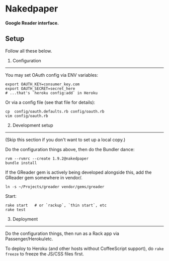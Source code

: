 # Nakedpaper
#### Google Reader interface.

Setup
-----

Follow all these below.

1. Configuration
----------------

You may set OAuth config via ENV variables:

    export OAUTH_KEY=consumer_key.com
    export OAUTH_SECRET=secret_here
    # ...that's `heroku config:add` in Heroku

Or via a config file (see that file for details):

    cp  config/oauth.defaults.rb config/oauth.rb
    vim config/oauth.rb

2. Development setup
--------------------

(Skip this section if you don't want to set up a local copy.)

Do the configuration things above, then do the Bundler dance:

    rvm --rvmrc --create 1.9.2@nakedpaper
    bundle install

If the GReader gem is actively being developed alongside this,
add the GReader gem somewhere in vendor/.

    ln -s ~/Projects/greader vendor/gems/greader

Start:

    rake start   # or `rackup`, `thin start`, etc
    rake test

3. Deployment
-------------

Do the configuration things, then run as a Rack app via Passenger/Heroku/etc.

To deploy to Heroku (and other hosts without CoffeeScript support), do
`rake freeze` to freeze the JS/CSS files first.
